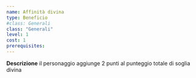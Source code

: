 ```yaml
---
name: Affinità divina
type: Beneficio
#class: Generali
class: "Generali"
level: 1
cost: 1
prerequisites:
---
```


**Descrizione**
il personaggio aggiunge 2 punti al punteggio totale di soglia divina